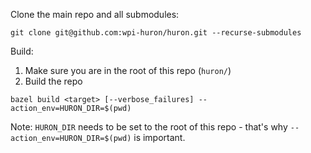 Clone the main repo and all submodules: 
```
git clone git@github.com:wpi-huron/huron.git --recurse-submodules
```

Build:
1. Make sure you are in the root of this repo (`huron/`)
2. Build the repo
```
bazel build <target> [--verbose_failures] --action_env=HURON_DIR=$(pwd)
```

Note: ```HURON_DIR``` needs to be set to the root of this repo - that's why `--action_env=HURON_DIR=$(pwd)` is important.
